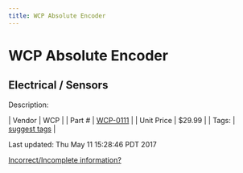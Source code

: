 ```yaml
---
title: WCP Absolute Encoder
---
```


# WCP Absolute Encoder
## Electrical / Sensors
Description: 	 

| Vendor | WCP | 
| Part # | [WCP-0111](http://www.wcproducts.net/WCP-0111) | 
| Unit Price | $29.99 | 
| Tags: | [suggest tags](https://docs.google.com/forms/d/e/1FAIpQLSeWyY8v3RgOty-MyWmh9U0iivNYN_molChYyS-0U-o-kOAv_g/viewform) | 

Last updated: Thu May 11 15:28:46 PDT 2017

 [Incorrect/Incomplete information?](https://docs.google.com/forms/d/e/1FAIpQLSeWyY8v3RgOty-MyWmh9U0iivNYN_molChYyS-0U-o-kOAv_g/viewform)